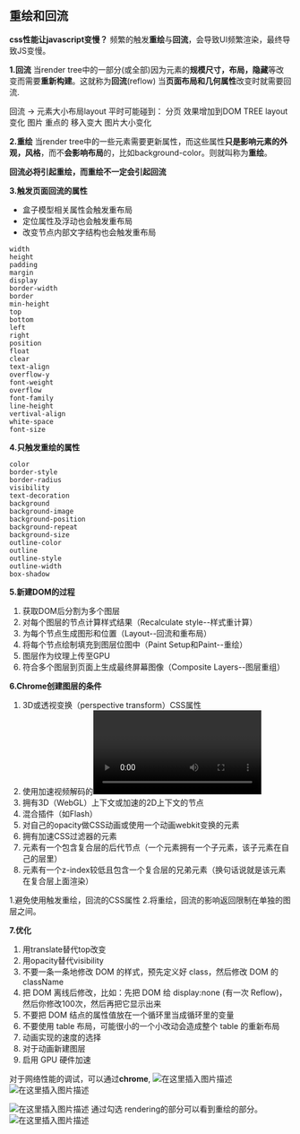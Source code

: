 ## 重绘和回流
**css性能让javascript变慢？**
	频繁的触发**重绘**与**回流**，会导致UI频繁渲染，最终导致JS变慢。

**1.回流**
当render tree中的一部分(或全部)因为元素的**规模尺寸，布局，隐藏**等改变而需要**重新构建**。这就称为**回流**(reflow)
当**页面布局和几何属性**改变时就需要回流.

回流 -> 元素大小布局layout 
平时可能碰到：
分页 效果增加到DOM TREE  layout变化
图片 重点的  移入变大 图片大小变化

**2.重绘**
当render tree中的一些元素需要更新属性，而这些属性**只是影响元素的外观，风格**，而不**会影响布局**的，比如background-color。则就叫称为**重绘**。

**回流必将引起重绘，而重绘不一定会引起回流**

**3.触发页面回流的属性**

- 盒子模型相关属性会触发重布局
- 定位属性及浮动也会触发重布局
- 改变节点内部文字结构也会触发重布局

```
width 
height
padding
margin
display
border-width
border
min-height
top
bottom
left
right
position
float
clear
text-align
overflow-y
font-weight
overflow
font-family
line-height
vertival-align
white-space
font-size
```

**4.只触发重绘的属性**

```
color
border-style
border-radius
visibility
text-decoration
background
background-image
background-position
background-repeat
background-size
outline-color
outline
outline-style
outline-width
box-shadow
```

**5.新建DOM的过程**
1. 获取DOM后分割为多个图层
2. 对每个图层的节点计算样式结果（Recalculate style--样式重计算）
3. 为每个节点生成图形和位置（Layout--回流和重布局）
4. 将每个节点绘制填充到图层位图中（Paint Setup和Paint--重绘）
5. 图层作为纹理上传至GPU
6. 符合多个图层到页面上生成最终屏幕图像（Composite Layers--图层重组）


**6.Chrome创建图层的条件**
1. 3D或透视变换（perspective transform）CSS属性
2. 使用加速视频解码的<video>节点
3. 拥有3D（WebGL）上下文或加速的2D上下文的<canvas>节点
4. 混合插件（如Flash）
5. 对自己的opacity做CSS动画或使用一个动画webkit变换的元素
6. 拥有加速CSS过滤器的元素
7. 元素有一个包含复合层的后代节点（一个元素拥有一个子元素，该子元素在自己的层里）
8. 元素有一个z-index较低且包含一个复合层的兄弟元素（换句话说就是该元素在复合层上面渲染）  


1.避免使用触发重绘，回流的CSS属性
2.将重绘，回流的影响返回限制在单独的图层之间。     


**7.优化**
1. 用translate替代top改变
2. 用opacity替代visibility
3. 不要一条一条地修改 DOM 的样式，预先定义好 class，然后修改 DOM 的 className
4. 把 DOM 离线后修改，比如：先把 DOM 给 display:none (有一次 Reflow)，然后你修改100次，然后再把它显示出来
5. 不要把 DOM 结点的属性值放在一个循环里当成循环里的变量
6. 不要使用 table 布局，可能很小的一个小改动会造成整个 table 的重新布局
7. 动画实现的速度的选择
8. 对于动画新建图层
9. 启用 GPU 硬件加速


对于网络性能的调试，可以通过**chrome**,
![在这里插入图片描述](https://img-blog.csdnimg.cn/20190428111059926.png)
![在这里插入图片描述](https://img-blog.csdnimg.cn/20190428111120439.png?x-oss-process=image/watermark,type_ZmFuZ3poZW5naGVpdGk,shadow_10,text_aHR0cHM6Ly9ibG9nLmNzZG4ubmV0L3FxXzM3MDIxNTU0,size_16,color_FFFFFF,t_70)

![在这里插入图片描述](https://img-blog.csdnimg.cn/20190428111153342.png?x-oss-process=image/watermark,type_ZmFuZ3poZW5naGVpdGk,shadow_10,text_aHR0cHM6Ly9ibG9nLmNzZG4ubmV0L3FxXzM3MDIxNTU0,size_16,color_FFFFFF,t_70)
通过勾选 rendering的部分可以看到重绘的部分。
![在这里插入图片描述](https://img-blog.csdnimg.cn/20190428111220794.png?x-oss-process=image/watermark,type_ZmFuZ3poZW5naGVpdGk,shadow_10,text_aHR0cHM6Ly9ibG9nLmNzZG4ubmV0L3FxXzM3MDIxNTU0,size_16,color_FFFFFF,t_70)
